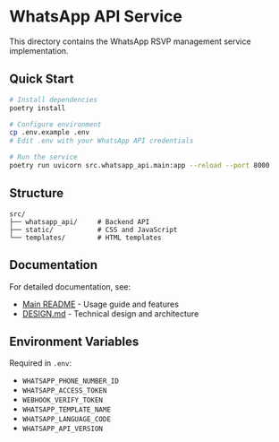 # WhatsApp API Service

This directory contains the WhatsApp RSVP management service implementation.

## Quick Start

```bash
# Install dependencies
poetry install

# Configure environment
cp .env.example .env
# Edit .env with your WhatsApp API credentials

# Run the service
poetry run uvicorn src.whatsapp_api.main:app --reload --port 8000
```

## Structure

```
src/
├── whatsapp_api/     # Backend API
├── static/           # CSS and JavaScript
└── templates/        # HTML templates
```

## Documentation

For detailed documentation, see:
- [Main README](../README.md) - Usage guide and features
- [DESIGN.md](../DESIGN.md) - Technical design and architecture

## Environment Variables

Required in `.env`:
- `WHATSAPP_PHONE_NUMBER_ID`
- `WHATSAPP_ACCESS_TOKEN`
- `WEBHOOK_VERIFY_TOKEN`
- `WHATSAPP_TEMPLATE_NAME`
- `WHATSAPP_LANGUAGE_CODE`
- `WHATSAPP_API_VERSION`